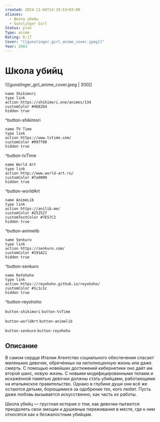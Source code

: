 ```yaml
---
created: 2024-11-04T14:19:53+03:00
aliases:
  - Школа убийц
  - Gunslinger Girl
Status: plan
Type: anime
Rating: R-17
Cover: "[[gunslinger_girl_anime_cover.jpeg]]"
Year: 2003
---
```


# Школа убийц

![[gunslinger_girl_anime_cover.jpeg | 300]]

```button
name Shikimori
type link
action https://shikimori.one/animes/134
customColor #4682b4
hidden true
```
^button-shikimori

```button
name TV Time
type link
action https://www.tvtime.com/
customColor #997f00
hidden true
```
^button-tvTime

```button
name World Art
type link
action http://www.world-art.ru/
customColor #7a0000
hidden true
```
^button-worldArt

```button
name AnimeLib
type link
action https://anilib.me/
customColor #252527
customTextColor #7E57C2
hidden true
```
^button-animelib

```button
name Senkuro
type link
action https://senkuro.com/
customColor #191A21
hidden true
```
^button-senkuro

```button
name ReYohoho
type link
action https://reyohoho.github.io/reyohoho/
customColor #1c1c1c
hidden true
```
^button-reyohoho

`button-shikimori` `button-tvTime`

`button-worldArt` `button-animelib`

`button-senkuro` `button-reyohoho`

## Описание

В самом сердце Италии Агентство социального обеспечения спасает маленьких девочек, обречённых на неполноценную жизнь или даже смерть. С помощью новейших достижений кибернетики оно даёт им второй шанс, новую жизнь. С новыми модифицированными телами и искажённой памятью девочки должны стать убийцами, работающими на итальянское правительство. Однако в глубине души они всё же остаются детьми, борющимися за одобрение тех, кого любят. Пусть даже любовь вызывается искусственно, как часть их работы.

Школа убийц — грустная история о том, как девочки пытаются преодолеть свои эмоции и душевные переживания в месте, где к ним относятся как к безжалостным убийцам.
